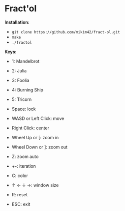 # Fract'ol

__Installation:__

* `git clone https://github.com/mikim42/fract-ol.git`
* `make`
* `./fractol`

**Keys:**
* 1: Mandelbrot
* 2: Julia
* 3: Foolia
* 4: Burning Ship
* 5: Tricorn

* Space: lock
* WASD or Left Click: move
* Right Click: center

* Wheel Up or [: zoom in
* Wheel Down or ]: zoom out
* Z: zoom auto

* +-: iteration
* C: color
* &#8593; &#8592; &#8595; &#8594;: window size
* R: reset
* ESC: exit
